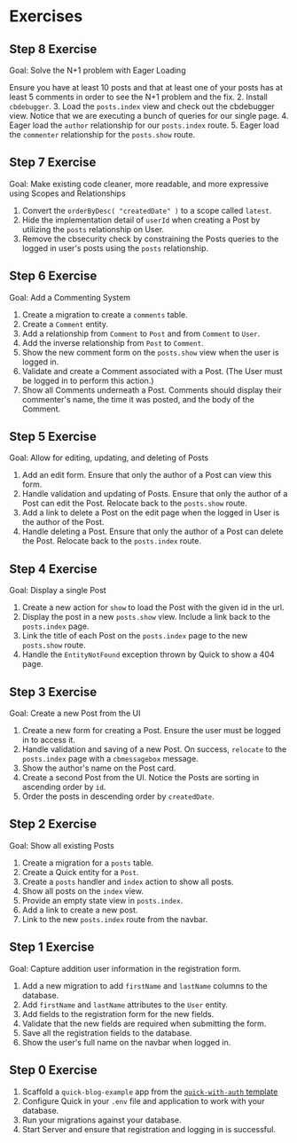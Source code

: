 # Exercises

## Step 8 Exercise

Goal: Solve the N+1 problem with Eager Loading

Ensure you have at least 10 posts and that at least one of your posts has at least 5 comments in order to see the N+1 problem and the fix.
2. Install `cbdebugger`.
3. Load the `posts.index` view and check out the cbdebugger view. Notice that we are executing a bunch of queries for our single page.
4. Eager load the `author` relationship for our `posts.index` route.
5. Eager load the `commenter` relationship for the `posts.show` route.


## Step 7 Exercise

Goal: Make existing code cleaner, more readable, and more expressive using Scopes and Relationships

1. Convert the `orderByDesc( "createdDate" )` to a scope called `latest`.
2. Hide the implementation detail of `userId` when creating a Post by utilizing the `posts` relationship on User.
3. Remove the cbsecurity check by constraining the Posts queries to the logged in user's posts using the `posts` relationship.

## Step 6 Exercise

Goal: Add a Commenting System

1. Create a migration to create a `comments` table.
2. Create a `Comment` entity.
3. Add a relationship from `Comment` to `Post` and from `Comment` to `User`.
4. Add the inverse relationship from `Post` to `Comment`.
5. Show the new comment form on the `posts.show` view when the user is logged in.
6. Validate and create a Comment associated with a Post. (The User must be logged in to perform this action.)
7. Show all Comments underneath a Post.  Comments should display their commenter's name, the time it was posted, and the body of the Comment.

## Step 5 Exercise

Goal: Allow for editing, updating, and deleting of Posts

1. Add an edit form.  Ensure that only the author of a Post can view this form.
2. Handle validation and updating of Posts.  Ensure that only the author of a Post can edit the Post. Relocate back to the `posts.show` route.
3. Add a link to delete a Post on the edit page when the logged in User is the author of the Post.
4. Handle deleting a Post.  Ensure that only the author of a Post can delete the Post.  Relocate back to the `posts.index` route.

## Step 4 Exercise

Goal: Display a single Post

1. Create a new action for `show` to load the Post with the given id in the url.
2. Display the post in a new `posts.show` view. Include a link back to the `posts.index` page.
3. Link the title of each Post on the `posts.index` page to the new `posts.show` route.
4. Handle the `EntityNotFound` exception thrown by Quick to show a 404 page.

## Step 3 Exercise

Goal: Create a new Post from the UI

1. Create a new form for creating a Post.  Ensure the user must be logged in to access it.
2. Handle validation and saving of a new Post. On success, `relocate` to the `posts.index` page with a `cbmessagebox` message.
3. Show the author's name on the Post card.
4. Create a second Post from the UI. Notice the Posts are sorting in ascending order by `id`.
5. Order the posts in descending order by `createdDate`.

## Step 2 Exercise

Goal: Show all existing Posts

1. Create a migration for a `posts` table.
2. Create a Quick entity for a `Post`.
3. Create a `posts` handler and `index` action to show all posts.
4. Show all posts on the `index` view.
5. Provide an empty state view in `posts.index`.
6. Add a link to create a new post.
7. Link to the new `posts.index` route from the navbar.

## Step 1 Exercise

Goal: Capture addition user information in the registration form.

1. Add a new migration to add `firstName` and `lastName` columns to the database.
2. Add `firstName` and `lastName` attributes to the `User` entity.
3. Add fields to the registration form for the new fields.
4. Validate that the new fields are required when submitting the form.
5. Save all the registration fields to the database.
6. Show the user's full name on the navbar when logged in.

## Step 0 Exercise

1. Scaffold a `quick-blog-example` app from the [`quick-with-auth` template](https://forgebox.io/view/cbtemplate-quick-with-auth)
2. Configure Quick in your `.env` file and application to work with your database.
3. Run your migrations against your database.
4. Start Server and ensure that registration and logging in is successful.